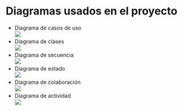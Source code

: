 # Diagramas usados en el proyecto
- Diagrama de casos de uso  
![](Artefactos/Imagenes/CasosDeUso.png)
- Diagrama de clases  
![](Artefactos/Imagenes/DiagramaDeClases.png)
- Diagrama de secuencia  
![](Artefactos/Imagenes/DiagramaDeSecuencia.png)
- Diagrama de estado  
![](Artefactos/Imagenes/DiagramaDeEstados.png)
- Diagrama de colaboración   
![](Artefactos/Imagenes/DiagramaDeColaboracion.png)
- Diagrama de actividad  
![](Artefactos/Imagenes/DiagramaDeActividad.png)
